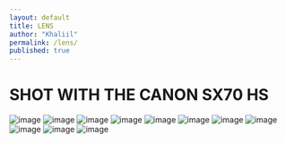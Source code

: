 ```yaml
---
layout: default
title: LENS
author: "Khaliil"
permalink: /lens/
published: true
---
```


<div class="dh2ll__content">
<h1>SHOT WITH THE CANON SX70 HS</h1>
<div class="dh2ll__gallery">
<img src="" loading="lazy" decoding="async" alt="image" class="sx70__image">
<img src="" loading="lazy" decoding="async" alt="image" class="sx70__image">
<img src="" loading="lazy" decoding="async" alt="image" class="sx70__image">
<img src="" loading="lazy" decoding="async" alt="image" class="sx70__image">
<img src="" loading="lazy" decoding="async" alt="image" class="sx70__image">
<img src="" loading="lazy" decoding="async" alt="image" class="sx70__image">
<img src="" loading="lazy" decoding="async" alt="image" class="sx70__image">
<img src="" loading="lazy" decoding="async" alt="image" class="sx70__image">
<img src="" loading="lazy" decoding="async" alt="image" class="sx70__image">
<img src="" loading="lazy" decoding="async" alt="image" class="sx70__image">
<img src="" loading="lazy" decoding="async" alt="image" class="sx70__image">
</div>
</div>